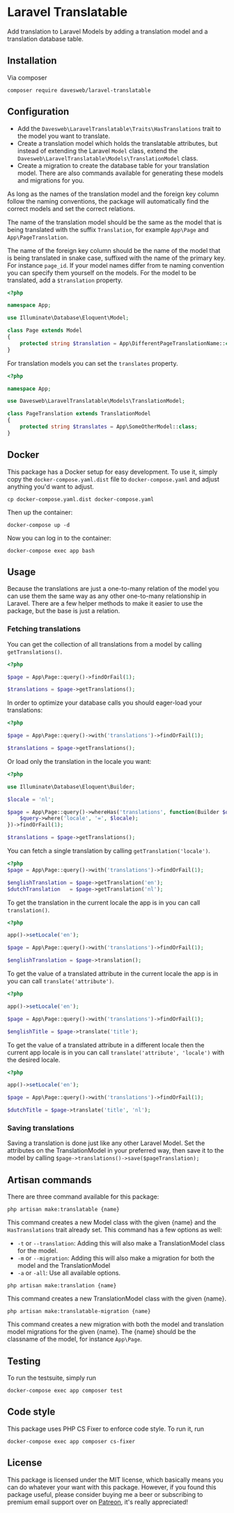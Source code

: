 # Laravel Translatable

Add translation to Laravel Models by adding a translation model and a translation database table.

## Installation

Via composer

```shell
composer require davesweb/laravel-translatable
```

## Configuration

- Add the `Davesweb\LaravelTranslatable\Traits\HasTranslations` trait to the model you want to translate.
- Create a translation model which holds the translatable attributes, but instead of extending the Laravel `Model`
  class, extend the `Davesweb\LaravelTranslatable\Models\TranslationModel` class.
- Create a migration to create the database table for your translation model.
  There are also commands available for generating these models and migrations for you.
  
As long as the names of the translation model and the foreign key column follow the naming conventions, the
package will automatically find the correct models and set the correct relations.

The name of the translation model should be the same as the model that is being translated with the suffix
`Translation`, for example `App\Page` and `App\PageTranslation`.

The name of the foreign key column should be the name of the model that is being translated in snake case,
suffixed with the name of the primary key. For instance `page_id`.
If your model names differ from te naming convention you can specify them yourself on the models. For the
  model to be translated, add a `$translation` property.
  
```php
<?php

namespace App;

use Illuminate\Database\Eloquent\Model;

class Page extends Model
{
    protected string $translation = App\DifferentPageTranslationName::class;
}
```

For translation models you can set the `translates` property.

```php
<?php

namespace App;

use Davesweb\LaravelTranslatable\Models\TranslationModel;

class PageTranslation extends TranslationModel
{
    protected string $translates = App\SomeOtherModel::class;
}
```

## Docker

This package has a Docker setup for easy development. To use it, simply copy the `docker-compose.yaml.dist` file 
to `docker-compose.yaml` and adjust anything you'd want to adjust.

```shell
cp docker-compose.yaml.dist docker-compose.yaml
```

Then up the container:

```shell
docker-compose up -d
```

Now you can log in to the container:

```shell
docker-compose exec app bash
```

## Usage

Because the translations are just a one-to-many relation of the model you can use them the same way as any other 
one-to-many relationship in Laravel. There are a few helper methods to make it easier to use the package, but the base 
is just a relation.

### Fetching translations

You can get the collection of all translations from a model by calling `getTranslations()`.

```php
<?php

$page = App\Page::query()->findOrFail(1);

$translations = $page->getTranslations();
```

In order to optimize your database calls you should eager-load your translations:

```php
<?php

$page = App\Page::query()->with('translations')->findOrFail(1);

$translations = $page->getTranslations();
```

Or load only the translation in the locale you want:

```php
<?php

use Illuminate\Database\Eloquent\Builder;

$locale = 'nl';

$page = App\Page::query()->whereHas('translations', function(Builder $query) use ($locale) {
    $query->where('locale', '=', $locale);
})->findOrFail(1);

$translations = $page->getTranslations();
```

You can fetch a single translation by calling `getTranslation('locale')`.

```php
<?php
$page = App\Page::query()->with('translations')->findOrFail(1);

$englishTranslation = $page->getTranslation('en');
$dutchTranslation   = $page->getTranslation('nl');
```

To get the translation in the current locale the app is in you can call `translation()`.

```php
<?php

app()->setLocale('en');

$page = App\Page::query()->with('translations')->findOrFail(1);

$englishTranslation = $page->translation();
```

To get the value of a translated attribute in the current locale the app is in you can call `translate('attribute')`.

```php
<?php

app()->setLocale('en');

$page = App\Page::query()->with('translations')->findOrFail(1);

$englishTitle = $page->translate('title');
```

To get the value of a translated attribute in a different locale then the current app locale is in you can call 
`translate('attribute', 'locale')` with the desired locale.

```php
<?php

app()->setLocale('en');

$page = App\Page::query()->with('translations')->findOrFail(1);

$dutchTitle = $page->translate('title', 'nl');
```

### Saving translations

Saving a translation is done just like any other Laravel Model. Set the attributes on the TranslationModel in your 
preferred way, then save it to the model by calling `$page->translations()->save($pageTranslation);`

## Artisan commands

There are three command available for this package:

```shell
php artisan make:translatable {name}
```

This command creates a new Model class with the given {name} and the `HasTranslations` trait already set.
This command has a few options as well:

- `-t` or `--translation`: Adding this will also make a TranslationModel class for the model.
- `-m` or `--migration`: Adding this will also make a migration for both the model and the TranslationModel
- `-a` or `-all`: Use all available options.

```shell
php artisan make:translation {name}
```

This command creates a new TranslationModel class with the given {name}.

```shell
php artisan make:translatable-migration {name}
```

This command creates a new migration with both the model and translation model migrations for the given {name}. The 
{name} should be the classname of the model, for instance `App\Page`.

## Testing

To run the testsuite, simply run

```shell
docker-compose exec app composer test
```

## Code style

This package uses PHP CS Fixer to enforce code style. To run it, run 

```shell
docker-compose exec app composer cs-fixer
```

## License

This package is licensed under the MIT license, which basically means you can do whatever your want with this package. 
However, if you found this package useful, please consider buying me a beer or subscribing to premium email support 
over on [Patreon](https://www.patreon.com/davesweb), it's really appreciated!